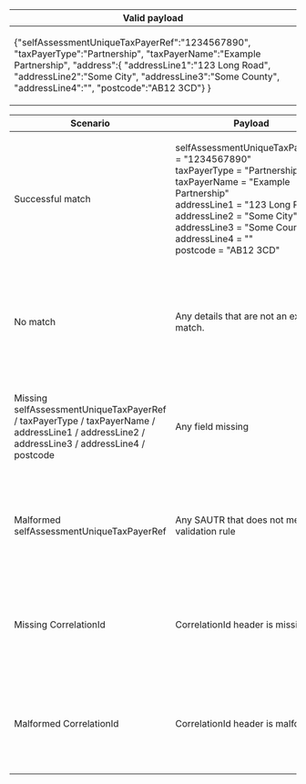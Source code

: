 <table>
    <col width="100%">
    <thead>
    <tr>
        <th>Valid payload</th>
    </tr>
    </thead>
    <tbody>
    <tr>
        <td>
            <p>{&quot;selfAssessmentUniqueTaxPayerRef&quot;:&quot;1234567890&quot;,
                &quot;taxPayerType&quot;:&quot;Partnership&quot;,
                &quot;taxPayerName&quot;:&quot;Example Partnership&quot;,
                &quot;address&quot;:{
                    &quot;addressLine1&quot;:&quot;123 Long Road&quot;,
                    &quot;addressLine2&quot;:&quot;Some City&quot;,
                    &quot;addressLine3&quot;:&quot;Some County&quot;,
                    &quot;addressLine4&quot;:&quot;&quot;,
                    &quot;postcode&quot;:&quot;AB12 3CD&quot}
                }
            </p>
        </td>
    </tr>
    </tbody>
</table>

<table>
    <col width="25%">
    <col width="35%">
    <col width="40%">
    <thead>
    <tr>
        <th>Scenario</th>
        <th>Payload</th>
        <th>Response</th>
    </tr>
    </thead>
    <tbody>
    <tr>
        <td><p>Successful match</p>
        <td><p>selfAssessmentUniqueTaxPayerRef = &quot;1234567890&quot;
            <br/>taxPayerType = &quot;Partnership&quot;
            <br/>taxPayerName = &quot;Example Partnership&quot;
            <br/>addressLine1 = &quot;123 Long Road&quot;
            <br/>addressLine2 = &quot;Some City&quot;
            <br/>addressLine3 = &quot;Some County&quot;
            <br/>addressLine4 = &quot;&quot;
            <br/>postcode = &quot;AB12 3CD&quot;</p></td>
        <td><p>200 (OK)</p><p>Payload as response example above</p></td>
    </tr>
    <tr>
        <td><p>No match</p></td>
        <td>
            <p>Any details that are not an exact match.</p>
        </td>
        <td><p>403 (Forbidden)</p>
        <p>{ &quot;code&quot; : &quot;MATCHING_FAILED&quot;,<br/>&quot;message&quot; : &quot;There is no match for the information provided&quot; }</p></td>
    </tr>
    <tr>
          <td>
            <p>Missing selfAssessmentUniqueTaxPayerRef &#47; 
                    taxPayerType &#47; 
                    taxPayerName &#47;
                    addressLine1 &#47; 
                    addressLine2 &#47; 
                    addressLine3 &#47; 
                    addressLine4 &#47; 
                    postcode
            </p>
          </td>
          <td><p>Any field missing</p></td>
          <td><p>400 (Bad Request)</p>
          <p>{ &quot;code&quot; : &quot;INVALID_REQUEST&quot;,<br/>&quot;message&quot; : &quot;&#60;field_name&#62; is required&quot; }</p></td>
    </tr>
    <tr>
        <td><p>Malformed selfAssessmentUniqueTaxPayerRef</p></td>
        <td><p>Any SAUTR that does not meet the validation rule</p></td>
        <td>
            <p>400 (Bad Request)</p>
            <p>{ &quot;code&quot; : &quot;INVALID_REQUEST&quot;,<br/>&quot;message&quot; : &quot;Malformed SAUTR submitted&quot; }</p></td>
        </td>
    </tr>
    <tr>
        <td><p>Missing CorrelationId</p></td>
        <td><p>CorrelationId header is missing</p></td>
        <td>
            <p>400 (Bad Request)</p>
            <p>{ &quot;code&quot; : &quot;INVALID_REQUEST&quot;,<br/>&quot;message&quot; : &quot;CorrelationId is required&quot; }</p></td>
        </td>
    </tr>
    <tr>
        <td><p>Malformed CorrelationId</p></td>
        <td><p>CorrelationId header is malformed</p></td>
        <td>
            <p>400 (Bad Request)</p>
            <p>{ &quot;code&quot; : &quot;INVALID_REQUEST&quot;,<br/>&quot;message&quot; : &quot;Malformed CorrelationId&quot; }</p></td>
        </td>
    </tr>
  </tbody>
</table>